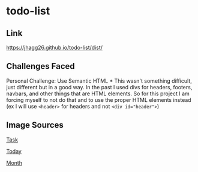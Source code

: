 # todo-list

## Link
https://jhagg26.github.io/todo-list/dist/

## Challenges Faced
Personal Challenge: Use Semantic HTML
    * This wasn't something difficult, just different but in a good way. In the past I used divs for headers, footers, navbars, and other things that are HTML elements. So for this project I am forcing myself to not do that and to use the proper HTML elements instead (ex I will use `<header>` for headers and not `<div id="header">`)

    
## Image Sources
[Task](https://pixabay.com/vectors/to-do-list-terminal-board-check-off-2103511/)

[Today](https://pixabay.com/vectors/calendar-date-schedule-cells-days-27364/)

[Month](https://pixabay.com/vectors/calendar-agenda-appointments-27087/)
